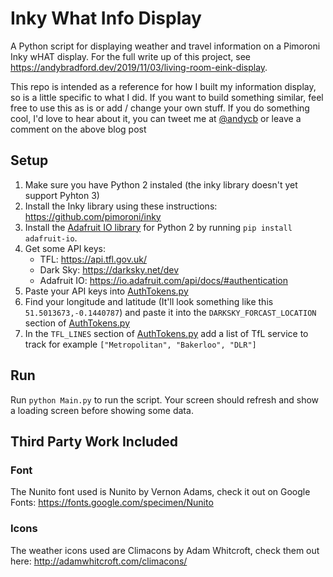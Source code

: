 # Inky What Info Display
A Python script for displaying weather and travel information on a Pimoroni Inky wHAT display. For the full write up of this project, see https://andybradford.dev/2019/11/03/living-room-eink-display.

This repo is intended as a reference for how I built my information display, so is a little specific to what I did. If you want to build something similar, feel free to use this as is or add / change your own stuff. If you do something cool, I'd love to hear about it, you can tweet me at [@andycb](https://twitter.com/andycb) or leave a comment on the above blog post

## Setup
1) Make sure you have Python 2 instaled (the inky library doesn't yet support Pyhton 3)
1) Install the Inky library using these instructions: https://github.com/pimoroni/inky
1) Install the [Adafruit IO library](https://github.com/adafruit/Adafruit_IO_Python) for Python 2 by running `pip install adafruit-io`.
1) Get some API keys:
    * TFL: https://api.tfl.gov.uk/
    * Dark Sky: https://darksky.net/dev
    * Adafruit IO: https://io.adafruit.com/api/docs/#authentication
1) Paste your API keys into [AuthTokens.py](AuthTokens.py)
1) Find your longitude and latitude (It'll look something like this `51.5013673,-0.1440787`) and paste it into the `DARKSKY_FORCAST_LOCATION` section of [AuthTokens.py](AuthTokens.py)
1) In the `TFL_LINES` section of [AuthTokens.py](AuthTokens.py) add a list of TfL service to track for example `["Metropolitan", "Bakerloo", "DLR"]`

## Run
Run `python Main.py` to run the script. Your screen should refresh and show a loading screen before showing some data.

## Third Party Work Included 

### Font
The Nunito font used is Nunito by Vernon Adams, check it out on Google Fonts: https://fonts.google.com/specimen/Nunito

### Icons
The weather icons used are Climacons by Adam Whitcroft, check them out here: http://adamwhitcroft.com/climacons/
